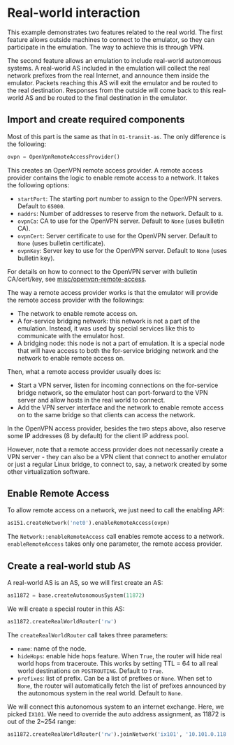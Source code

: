 # Real-world interaction

This example demonstrates two features related to the real world.
The first feature allows outside machines to connect to the 
emulator, so they can participate in the emulation. The way
to achieve this is through VPN. 

The second feature allows an emulation to include real-world 
autonomous systems. A real-world AS included in the emulation
will collect the real network prefixes from the real Internet,
and announce them inside the emulator. Packets reaching this AS
will exit the emulator and be routed to the real destination. 
Responses from the outside will come back to this real-world AS
and be routed to the final destination in the emulator.


## Import and create required components

Most of this part is the same as that in `01-transit-as`. The only difference is the following:

```python
ovpn = OpenVpnRemoteAccessProvider()
```

This creates an OpenVPN remote access provider. A remote access provider contains the logic to enable remote access to a network. It takes the following options:

- `startPort`: The starting port number to assign to the OpenVPN servers. Default to `65000`.
- `naddrs`: Number of addresses to reserve from the network. Default to `8`.
- `ovpnCa`: CA to use for the OpenVPN server. Default to `None` (uses bulletin CA).
- `ovpnCert`: Server certificate to use for the OpenVPN server. Default to `None` (uses bulletin certificate).
- `ovpnKey`: Server key to use for the OpenVPN server. Default to `None` (uses bulletin key).

For details on how to connect to the OpenVPN server with bulletin CA/cert/key,
see [misc/openvpn-remote-access](../../misc/openvpn-remote-access).

The way a remote access provider works is that the emulator 
will provide the remote access provider with the followings:

- The network to enable remote access on. 
- A for-service bridging network: this network is not a part of the emulation. Instead, it was used by special services like this to communicate with the emulator host.
- A bridging node: this node is not a part of emulation. It is a special node that will have access to both the for-service bridging network and the network to enable remote access on.

Then, what a remote access provider usually does is:

- Start a VPN server, listen for incoming connections on the for-service bridge network, so the emulator host can port-forward to the VPN server and allow hosts in the real world to connect.
- Add the VPN server interface and the network to enable remote access on to the same bridge so that clients can access the network.

In the OpenVPN access provider, besides the two steps above, also reserve some IP addresses (8 by default) for the client IP address pool.

However, note that a remote access provider does not necessarily create a VPN server - they can also be a VPN client that connect to another emulator or just a regular Linux bridge, to connect to, say, a network created by some other virtualization software.


## Enable Remote Access 

To allow remote access on a network, we just need to call the enabling API:

```python
as151.createNetwork('net0').enableRemoteAccess(ovpn)
```

The `Network::enableRemoteAccess` call enables remote access to a network. `enableRemoteAccess` takes only one parameter, the remote access provider.


## Create a real-world stub AS 

A real-world AS is an AS, so we will first create an AS:

```python
as11872 = base.createAutonomousSystem(11872)
```

We will create a special router in this AS: 

```python
as11872.createRealWorldRouter('rw')

```

The `createRealWorldRouter` call takes three parameters:

- `name`: name of the node.
- `hideHops`: enable hide hops feature. When `True`, the router will hide real world hops from traceroute. This works by setting TTL = 64 to all real world destinations on `POSTROUTING`. Default to `True`.
- `prefixes`: list of prefix. Can be a list of prefixes or `None`. When set to `None`, the router will automatically fetch the list of prefixes announced by the autonomous system in the real world. Default to `None`.


We will connect this autonomous system to an internet exchange. 
Here, we picked `IX101`. We need to override the auto address assignment,
as 11872 is out of the 2~254 range:

```python
as11872.createRealWorldRouter('rw').joinNetwork('ix101', '10.101.0.118')
```
